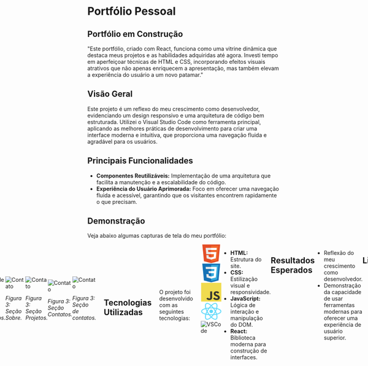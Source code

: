 # Portfólio Pessoal

## Portfólio em Construção

"Este portfólio, criado com React, funciona como uma vitrine dinâmica que destaca meus projetos e as habilidades adquiridas até agora. Investi tempo em aperfeiçoar técnicas de HTML e CSS, incorporando efeitos visuais atrativos que não apenas enriquecem a apresentação, mas também elevam a experiência do usuário a um novo patamar."

## Visão Geral

Este projeto é um reflexo do meu crescimento como desenvolvedor, evidenciando um design responsivo e uma arquitetura de código bem estruturada. Utilizei o Visual Studio Code como ferramenta principal, aplicando as melhores práticas de desenvolvimento para criar uma interface moderna e intuitiva, que proporciona uma navegação fluida e agradável para os usuários.

## Principais Funcionalidades

- **Componentes Reutilizáveis:** Implementação de uma arquitetura que facilita a manutenção e a escalabilidade do código.
- **Experiência do Usuário Aprimorada:** Foco em oferecer uma navegação fluida e acessível, garantindo que os visitantes encontrem rapidamente o que precisam.

## Demonstração

Veja abaixo algumas capturas de tela do meu portfólio:


<div style="display: flex; gap:20px; align-items: center; justify-content: center;">

<div style="display: flex; align-items: center; justify-content: center;">
    <div style="margin-bottom: 20px;">
        <img src="https://github.com/user-attachments/assets/46be5d75-c67c-4bcb-8147-3014bbd72ef2" alt="Página Inicial" width="200" height="350">
        <p><em>Figura 1: Página inicial do portfólio.</em></p>
    </div>
    <div style="margin-bottom: 20px;">
        <img src="https://github.com/user-attachments/assets/41890426-560b-4bed-982d-5220b55f3901" alt="Seção de Projetos" width="200" height="350">
        <p><em>Figura 2: Seção de projetos destacados.</em></p>
    </div>

   <div style="margin-bottom: 20px;">
        <img src="https://github.com/user-attachments/assets/d8b06229-483d-47c7-a5ee-a7287d401ec7" alt="Contato" width="200" height="350">
        <p><em>Figura 3: Seção Sobre.</em></p>
    </div>
    <div style="margin-bottom: 20px;">
        <img src="https://github.com/user-attachments/assets/f4bc1d25-86d7-4b22-a3ea-dfba9e3ad190" alt="Contato" width="200" height="350">
        <p><em>Figura 3: Seção Projetos.</em></p>
    </div>
    <div style="margin-bottom: 20px;">
        <img src="https://github.com/user-attachments/assets/884f2f12-3868-48a8-9f09-58528387ce37" alt="Contato" width="200" height="350">
        <p><em>Figura 3: Seção Contatos.</em></p>
    </div>
    <div style="margin-bottom: 20px;">
        <img src="https://github.com/user-attachments/assets/f4a37990-6f4f-4979-aefc-464c8351c57f" alt="Contato" width="200" height="350">
        <p><em>Figura 3: Seção de contatos.</em></p>
    </div>
</div>

## Tecnologias Utilizadas

O projeto foi desenvolvido com as seguintes tecnologias:
<div style="display:flex">
<div style="display: inline_block">
  <img align="center" alt="HTML" height="50" width="60" src="https://raw.githubusercontent.com/devicons/devicon/master/icons/html5/html5-original.svg">
  <img align="center" alt="CSS" height="50" width="60" src="https://raw.githubusercontent.com/devicons/devicon/master/icons/css3/css3-original.svg">
  <img align="center" alt="JavaScript" height="50" width="60" src="https://raw.githubusercontent.com/devicons/devicon/master/icons/javascript/javascript-original.svg">
  <img align="center" alt="React" height="50" width="60" src="https://raw.githubusercontent.com/devicons/devicon/master/icons/react/react-original.svg">
  <img align="center" alt="VSCode" height="50" width="60" src="https://cdn.jsdelivr.net/gh/devicons/devicon@latest/icons/vscode/vscode-original.svg">
</div>

- **HTML:** Estrutura do site.
- **CSS:** Estilização visual e responsividade.
- **JavaScript:** Lógica de interação e manipulação do DOM.
- **React:** Biblioteca moderna para construção de interfaces.

## Resultados Esperados

- Reflexão do meu crescimento como desenvolvedor.
- Demonstração da capacidade de usar ferramentas modernas para oferecer uma experiência de usuário superior.

## Links

- **Visualize meu portfólio:** [Portfólio Online](https://portfoliovcs.netlify.app/)

